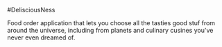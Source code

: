 #DelisciousNess

Food order application that lets you choose all the tasties good stuf from around the universe, including from planets and culinary cusines you've never even dreamed of.
